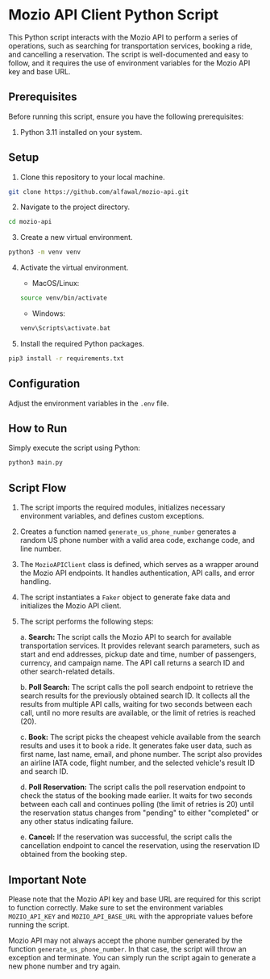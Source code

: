 # Mozio API Client Python Script

This Python script interacts with the Mozio API to perform a series of operations, such as searching for transportation services, booking a ride, and cancelling a reservation. The script is well-documented and easy to follow, and it requires the use of environment variables for the Mozio API key and base URL.

## Prerequisites

Before running this script, ensure you have the following prerequisites:

1. Python 3.11 installed on your system.

## Setup

1. Clone this repository to your local machine.

```bash
git clone https://github.com/alfawal/mozio-api.git
```

2. Navigate to the project directory.

```bash
cd mozio-api
```

3. Create a new virtual environment.

```bash
python3 -m venv venv
```

4. Activate the virtual environment.

   - MacOS/Linux:

   ```bash
   source venv/bin/activate
   ```

   - Windows:

   ```bash
   venv\Scripts\activate.bat
   ```

5. Install the required Python packages.

```bash
pip3 install -r requirements.txt
```

## Configuration

Adjust the environment variables in the `.env` file.

## How to Run

Simply execute the script using Python:

```bash
python3 main.py
```

## Script Flow

1. The script imports the required modules, initializes necessary environment variables, and defines custom exceptions.
2. Creates a function named `generate_us_phone_number` generates a random US phone number with a valid area code, exchange code, and line number.
3. The `MozioAPIClient` class is defined, which serves as a wrapper around the Mozio API endpoints. It handles authentication, API calls, and error handling.
4. The script instantiates a `Faker` object to generate fake data and initializes the Mozio API client.
5. The script performs the following steps:

   a. **Search:** The script calls the Mozio API to search for available transportation services. It provides relevant search parameters, such as start and end addresses, pickup date and time, number of passengers, currency, and campaign name. The API call returns a search ID and other search-related details.

   b. **Poll Search:** The script calls the poll search endpoint to retrieve the search results for the previously obtained search ID. It collects all the results from multiple API calls, waiting for two seconds between each call, until no more results are available, or the limit of retries is reached (20).

   c. **Book:** The script picks the cheapest vehicle available from the search results and uses it to book a ride. It generates fake user data, such as first name, last name, email, and phone number. The script also provides an airline IATA code, flight number, and the selected vehicle's result ID and search ID.

   d. **Poll Reservation:** The script calls the poll reservation endpoint to check the status of the booking made earlier. It waits for two seconds between each call and continues polling (the limit of retries is 20) until the reservation status changes from "pending" to either "completed" or any other status indicating failure.

   e. **Cancel:** If the reservation was successful, the script calls the cancellation endpoint to cancel the reservation, using the reservation ID obtained from the booking step.

## Important Note

Please note that the Mozio API key and base URL are required for this script to function correctly. Make sure to set the environment variables `MOZIO_API_KEY` and `MOZIO_API_BASE_URL` with the appropriate values before running the script.

Mozio API may not always accept the phone number generated by the function `generate_us_phone_number`. In that case, the script will throw an exception and terminate. You can simply run the script again to generate a new phone number and try again.
